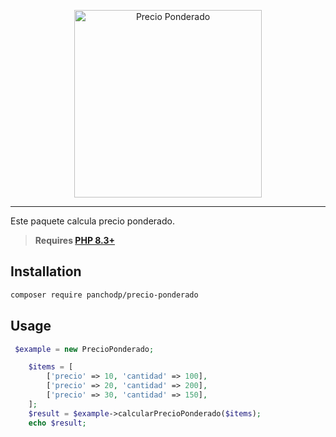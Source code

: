 <p align="center">
    <img src="./docs/precio-ponderado.png" height="300" alt="Precio Ponderado">
</p>

------


Este paquete calcula precio ponderado.

> **Requires [PHP 8.3+](https://php.net/releases/)**

## Installation

```bash
composer require panchodp/precio-ponderado
```

## Usage

```php
 $example = new PrecioPonderado;

    $items = [
        ['precio' => 10, 'cantidad' => 100],
        ['precio' => 20, 'cantidad' => 200],
        ['precio' => 30, 'cantidad' => 150],
    ];
    $result = $example->calcularPrecioPonderado($items);
    echo $result;
```


